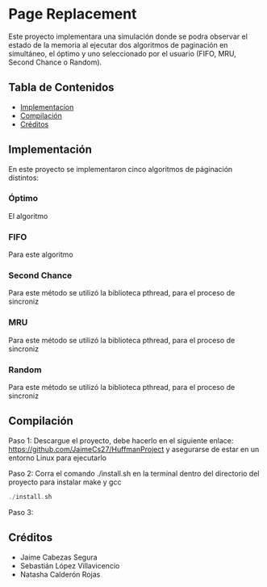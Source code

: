 # Page Replacement

Este proyecto implementara una simulación donde se podra observar el estado de la memoria al ejecutar dos algoritmos de paginación en simultáneo, el óptimo y uno seleccionado por el usuario (FIFO, MRU, Second Chance o Random).

## Tabla de Contenidos

- [Implementacion](#Implementación)
- [Compilación](#Compilación)
- [Créditos](#Créditos)

## Implementación

En este proyecto se implementaron cinco algoritmos de páginación distintos:

### Óptimo

El algoritmo

### FIFO

Para este algoritmo

### Second Chance

Para este método se utilizó la biblioteca pthread, para el proceso de sincroniz

### MRU

Para este método se utilizó la biblioteca pthread, para el proceso de sincroniz

### Random

Para este método se utilizó la biblioteca pthread, para el proceso de sincroniz

## Compilación

Paso 1: Descargue el proyecto, debe hacerlo en el siguiente enlace: https://github.com/JaimeCs27/HuffmanProject y asegurarse de estar en un entorno Linux para ejecutarlo

Paso 2: Corra el comando ./install.sh en la terminal dentro del directorio del proyecto para instalar make y gcc

```c
./install.sh
```

Paso 3:

## Créditos

- Jaime Cabezas Segura
- Sebastián López Villavicencio
- Natasha Calderón Rojas
